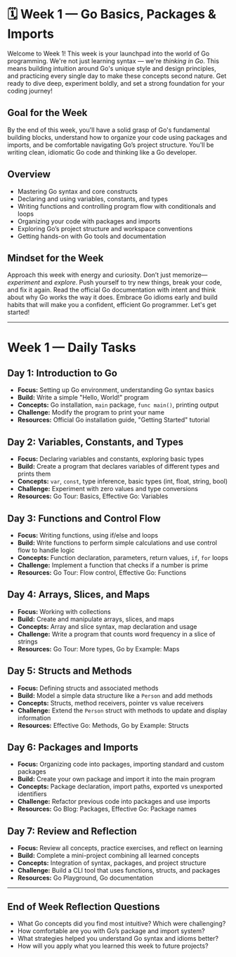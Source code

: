 # 🗓 Week 1 — Go Basics, Packages & Imports

Welcome to Week 1! This week is your launchpad into the world of Go programming. We're not just learning syntax — we're *thinking in Go*. This means building intuition around Go's unique style and design principles, and practicing every single day to make these concepts second nature. Get ready to dive deep, experiment boldly, and set a strong foundation for your coding journey!

## Goal for the Week

By the end of this week, you'll have a solid grasp of Go's fundamental building blocks, understand how to organize your code using packages and imports, and be comfortable navigating Go’s project structure. You'll be writing clean, idiomatic Go code and thinking like a Go developer.

## Overview

- Mastering Go syntax and core constructs  
- Declaring and using variables, constants, and types  
- Writing functions and controlling program flow with conditionals and loops  
- Organizing your code with packages and imports  
- Exploring Go’s project structure and workspace conventions  
- Getting hands-on with Go tools and documentation  

## Mindset for the Week

Approach this week with energy and curiosity. Don’t just memorize—*experiment* and *explore*. Push yourself to try new things, break your code, and fix it again. Read the official Go documentation with intent and think about why Go works the way it does. Embrace Go idioms early and build habits that will make you a confident, efficient Go programmer. Let's get started!

---

# Week 1 — Daily Tasks

## Day 1: Introduction to Go

- **Focus:** Setting up Go environment, understanding Go syntax basics
- **Build:** Write a simple "Hello, World!" program
- **Concepts:** Go installation, `main` package, `func main()`, printing output
- **Challenge:** Modify the program to print your name
- **Resources:** Official Go installation guide, "Getting Started" tutorial

## Day 2: Variables, Constants, and Types

- **Focus:** Declaring variables and constants, exploring basic types
- **Build:** Create a program that declares variables of different types and prints them
- **Concepts:** `var`, `const`, type inference, basic types (int, float, string, bool)
- **Challenge:** Experiment with zero values and type conversions
- **Resources:** Go Tour: Basics, Effective Go: Variables

## Day 3: Functions and Control Flow

- **Focus:** Writing functions, using if/else and loops
- **Build:** Write functions to perform simple calculations and use control flow to handle logic
- **Concepts:** Function declaration, parameters, return values, `if`, `for` loops
- **Challenge:** Implement a function that checks if a number is prime
- **Resources:** Go Tour: Flow control, Effective Go: Functions

## Day 4: Arrays, Slices, and Maps

- **Focus:** Working with collections
- **Build:** Create and manipulate arrays, slices, and maps
- **Concepts:** Array and slice syntax, map declaration and usage
- **Challenge:** Write a program that counts word frequency in a slice of strings
- **Resources:** Go Tour: More types, Go by Example: Maps

## Day 5: Structs and Methods

- **Focus:** Defining structs and associated methods
- **Build:** Model a simple data structure like a `Person` and add methods
- **Concepts:** Structs, method receivers, pointer vs value receivers
- **Challenge:** Extend the `Person` struct with methods to update and display information
- **Resources:** Effective Go: Methods, Go by Example: Structs

## Day 6: Packages and Imports

- **Focus:** Organizing code into packages, importing standard and custom packages
- **Build:** Create your own package and import it into the main program
- **Concepts:** Package declaration, import paths, exported vs unexported identifiers
- **Challenge:** Refactor previous code into packages and use imports
- **Resources:** Go Blog: Packages, Effective Go: Package names

## Day 7: Review and Reflection

- **Focus:** Review all concepts, practice exercises, and reflect on learning
- **Build:** Complete a mini-project combining all learned concepts
- **Concepts:** Integration of syntax, packages, and project structure
- **Challenge:** Build a CLI tool that uses functions, structs, and packages
- **Resources:** Go Playground, Go documentation

---

## End of Week Reflection Questions

- What Go concepts did you find most intuitive? Which were challenging?
- How comfortable are you with Go’s package and import system?
- What strategies helped you understand Go syntax and idioms better?
- How will you apply what you learned this week to future projects?
